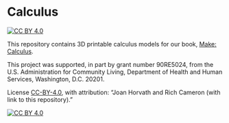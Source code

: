 # Calculus
[![CC BY 4.0][cc-by-shield]][cc-by]

This repository contains 3D printable calculus models for our book, [Make: Calculus](https://www.amazon.com/dp/168045739X/).

This project was supported, in part by grant number 90RE5024, from the U.S. Administration for Community Living, Department of Health and Human Services, Washington, D.C. 20201.

License [CC-BY-4.0][cc-by], with attribution: “Joan Horvath and Rich Cameron (with link to this repository).”

[![CC BY 4.0][cc-by-image]][cc-by]

[cc-by]: http://creativecommons.org/licenses/by/4.0/
[cc-by-image]: https://i.creativecommons.org/l/by/4.0/88x31.png
[cc-by-shield]: https://img.shields.io/badge/License-CC%20BY%204.0-lightgrey.svg